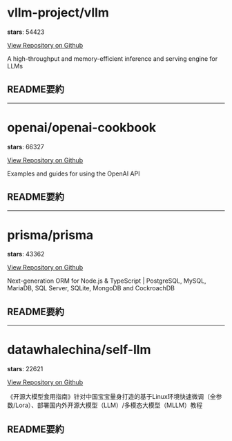 
# vllm-project/vllm

**stars**: 54423

[View Repository on Github](https://github.com/vllm-project/vllm)

A high-throughput and memory-efficient inference and serving engine for LLMs

## README要約


---

# openai/openai-cookbook

**stars**: 66327

[View Repository on Github](https://github.com/openai/openai-cookbook)

Examples and guides for using the OpenAI API

## README要約


---

# prisma/prisma

**stars**: 43362

[View Repository on Github](https://github.com/prisma/prisma)

Next-generation ORM for Node.js & TypeScript | PostgreSQL, MySQL, MariaDB, SQL Server, SQLite, MongoDB and CockroachDB

## README要約


---

# datawhalechina/self-llm

**stars**: 22621

[View Repository on Github](https://github.com/datawhalechina/self-llm)

《开源大模型食用指南》针对中国宝宝量身打造的基于Linux环境快速微调（全参数/Lora）、部署国内外开源大模型（LLM）/多模态大模型（MLLM）教程

## README要約

